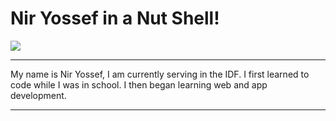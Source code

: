 <h1>Nir Yossef in a Nut Shell!</h1>


<img src="https://media2.giphy.com/media/3o7ZeT4v0hu8U3OlJC/giphy.gif?cid=ecf05e47qwn7rbcwygzxe2wii8ci0wxjt8w02kn4aa46vq7o&rid=giphy.gif&ct=g" >


---

My name is Nir Yossef, I am currently serving in the IDF. I first learned to code while I was in school. I then began learning web and app development. 
   
---
